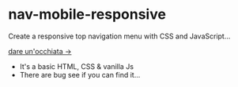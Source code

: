 # nav-mobile-responsive
Create a responsive top navigation menu with CSS and JavaScript...

[dare un'occhiata ->](https://ullaskunder3.github.io/nav-mobile-responsive/)

- It's a basic HTML, CSS & vanilla Js
- There are bug see if you can find it...
